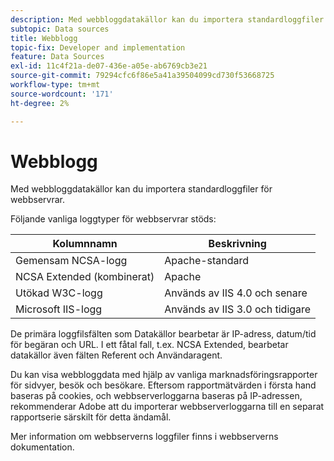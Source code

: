 ```yaml
---
description: Med webbloggdatakällor kan du importera standardloggfiler för webbservrar.
subtopic: Data sources
title: Webblogg
topic-fix: Developer and implementation
feature: Data Sources
exl-id: 11c4f21a-de07-436e-a05e-ab6769cb3e21
source-git-commit: 79294cfc6f86e5a41a39504099cd730f53668725
workflow-type: tm+mt
source-wordcount: '171'
ht-degree: 2%

---
```


# Webblogg

Med webbloggdatakällor kan du importera standardloggfiler för webbservrar.

Följande vanliga loggtyper för webbservrar stöds:

| Kolumnnamn | Beskrivning |
|--- |--- |
| Gemensam NCSA-logg | Apache-standard |
| NCSA Extended (kombinerat) | Apache |
| Utökad W3C-logg | Används av IIS 4.0 och senare |
| Microsoft IIS-logg | Används av IIS 3.0 och tidigare |

De primära loggfilsfälten som Datakällor bearbetar är IP-adress, datum/tid för begäran och URL. I ett fåtal fall, t.ex. NCSA Extended, bearbetar datakällor även fälten Referent och Användaragent.

Du kan visa webbloggdata med hjälp av vanliga marknadsföringsrapporter för sidvyer, besök och besökare. Eftersom rapportmätvärden i första hand baseras på cookies, och webbserverloggarna baseras på IP-adressen, rekommenderar Adobe att du importerar webbserverloggarna till en separat rapportserie särskilt för detta ändamål.

Mer information om webbserverns loggfiler finns i webbserverns dokumentation.
